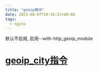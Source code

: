```yaml
---
title: "geoip模块"
date: 2023-08-07T19:34:21+08:00
tags:
  - nginx
---
```


默认不启用, 启用--with-http_geoip_module

# [geoip_city指令](https://nginx.org/en/docs/http/ngx_http_geoip_module.html#geoip_city)
